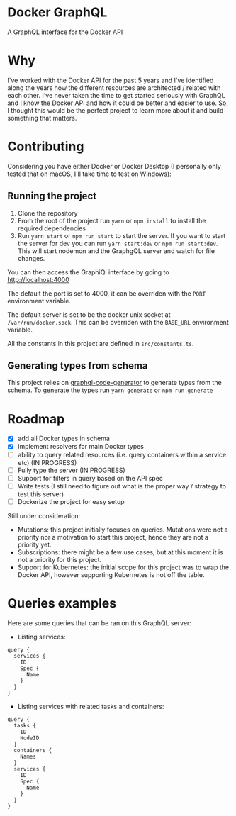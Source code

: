 # Docker GraphQL

A GraphQL interface for the Docker API

# Why

I've worked with the Docker API for the past 5 years and I've identified along the years how the different resources are architected / related with each other. I've never taken the time to get started seriously with GraphQL and I know the Docker API and how it could be better and easier to use. So, I thought this would be the perfect project to learn more about it and build something that matters.

# Contributing

Considering you have either Docker or Docker Desktop (I personally only tested that on macOS, I'll take time to test on Windows):

## Running the project

1. Clone the repository
2. From the root of the project run `yarn` or `npm install` to install the required dependencies
3. Run `yarn start` or `npm run start` to start the server. If you want to start the server for dev you can run `yarn start:dev` or `npm run start:dev`. This will start nodemon and the GraphgQL server and watch for file changes.

You can then access the GraphiQl interface by going to [http://localhost:4000](http://localhost:4000)

The default the port is set to 4000, it can be overriden with the `PORT` environment variable.

The default server is set to be the docker unix socket at `/var/run/docker.sock`. This can be overriden with the `BASE_URL` environment variable.

All the constants in this project are defined in `src/constants.ts`.

## Generating types from schema

This project relies on [graphql-code-generator](https://github.com/dotansimha/graphql-code-generator) to generate types from the schema. To generate the types run `yarn generate` or `npm run generate`

# Roadmap

- [x] add all Docker types in schema
- [x] implement resolvers for main Docker types
- [ ] ability to query related resources (i.e. query containers within a service etc) (IN PROGRESS)
- [ ] Fully type the server (IN PROGRESS)
- [ ] Support for filters in query based on the API spec
- [ ] Write tests (I still need to figure out what is the proper way / strategy to test this server)
- [ ] Dockerize the project for easy setup

Still under consideration:

- Mutations: this project initially focuses on queries. Mutations were not a priority nor a motivation to start this project, hence they are not a priority yet.
- Subscriptions: there might be a few use cases, but at this moment it is not a priority for this project.
- Support for Kubernetes: the initial scope for this project was to wrap the Docker API, however supporting Kubernetes is not off the table.

# Queries examples

Here are some queries that can be ran on this GraphQL server:

- Listing services:

```
query {
  services {
    ID
    Spec {
      Name
    }
  }
}
```

- Listing services with related tasks and containers:

```
query {
  tasks {
    ID
    NodeID
  }
  containers {
    Names
  }
  services {
    ID
    Spec {
      Name
    }
  }
}
```
